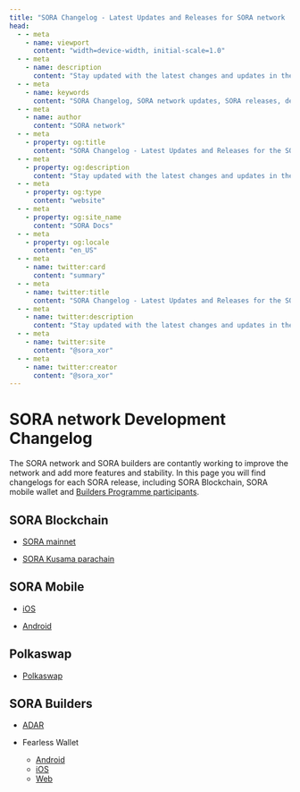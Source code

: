 ```yaml
---
title: "SORA Changelog - Latest Updates and Releases for SORA network | SORA Docs"
head:
  - - meta
    - name: viewport
      content: "width=device-width, initial-scale=1.0"
  - - meta
    - name: description
      content: "Stay updated with the latest changes and updates in the SORA network. Explore the SORA Changelog for a comprehensive list of releases, improvements, and new features implemented in SORA's decentralized economic system."
  - - meta
    - name: keywords
      content: "SORA Changelog, SORA network updates, SORA releases, decentralized economic system, new features, improvements"
  - - meta
    - name: author
      content: "SORA network"
  - - meta
    - property: og:title
      content: "SORA Changelog - Latest Updates and Releases for the SORA network | SORA Docs"
  - - meta
    - property: og:description
      content: "Stay updated with the latest changes and updates in the SORA network. Explore the SORA Changelog for a comprehensive list of releases, improvements, and new features implemented in SORA's decentralized economic system."
  - - meta
    - property: og:type
      content: "website"
  - - meta
    - property: og:site_name
      content: "SORA Docs"
  - - meta
    - property: og:locale
      content: "en_US"
  - - meta
    - name: twitter:card
      content: "summary"
  - - meta
    - name: twitter:title
      content: "SORA Changelog - Latest Updates and Releases for the SORA network | SORA Docs"
  - - meta
    - name: twitter:description
      content: "Stay updated with the latest changes and updates in the SORA network. Explore the SORA Changelog for a comprehensive list of releases, improvements, and new features implemented in SORA's decentralized economic system."
  - - meta
    - name: twitter:site
      content: "@sora_xor"
  - - meta
    - name: twitter:creator
      content: "@sora_xor"
---
```


# SORA network Development Changelog

The SORA network and SORA builders are contantly working to improve
the network and add more features and stability. In this page you will
find changelogs for each SORA release, including SORA Blockchain, SORA
mobile wallet and [Builders Programme
participants](sora-builders.md).

## SORA Blockchain

- [SORA mainnet](https://github.com/sora-xor/sora2-network/releases)

- [SORA Kusama parachain](https://github.com/sora-xor/sora2-parachain/releases)

## SORA Mobile

- [iOS](https://github.com/sora-xor/sora-ios/releases)

- [Android](https://github.com/sora-xor/sora-android/releases)

## Polkaswap

- [Polkaswap](https://github.com/sora-xor/polkaswap-exchange-web/releases)

## SORA Builders

- [ADAR](https://github.com/soramitsu/adar/releases)

- Fearless Wallet
  - [Android](https://github.com/soramitsu/fearless-Android/releases)
  - [iOS](https://github.com/soramitsu/fearless-iOS/releases)
  - [Web](https://github.com/soramitsu/fearless-wallet-web/releases)
